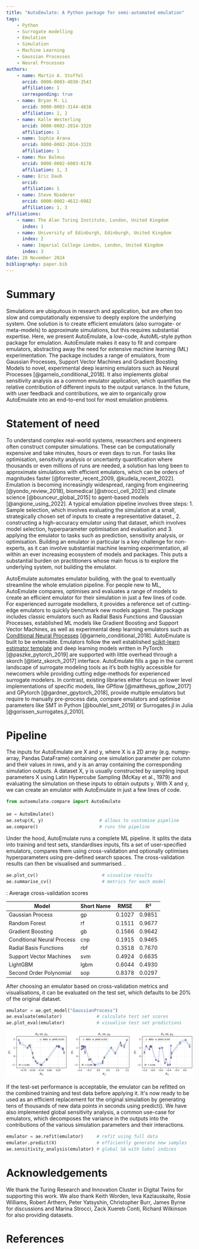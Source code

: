 ```yaml
---
title: "AutoEmulate: A Python package for semi-automated emulation"
tags:
    - Python
    - Surrogate modelling
    - Emulation
    - Simulation
    - Machine Learning
    - Gaussian Processes
    - Neural Processes
authors:
    - name: Martin A. Stoffel
      orcid: 0000-0003-4030-3543
      affiliation: 1
      corresponding: true
    - name: Bryan M. Li
      orcid: 0000-0003-3144-4838
      affiliation: 1, 2
    - name: Kalle Westerling
      orcid: 0000-0002-2014-332X
      affiliation: 1
    - name: Sophie Arana
      orcid: 0000-0002-2014-332X
      affiliation: 1
    - name: Max Balmus
      orcid: 0000-0002-6003-0178
      affiliation: 1, 3
    - name: Eric Daub
      orcid: 
      affiliation: 1
    - name: Steve Niederer
      orcid: 0000-0002-4612-6982
      affiliation: 1, 3
affiliations:
    - name: The Alan Turing Institute, London, United Kingdom
      index: 1
    - name: University of Edinburgh, Edinburgh, United Kingdom
      index: 2
    - name: Imperial College London, London, United Kingdom
      index: 3
date: 28 November 2024
bibliography: paper.bib
---
```


# Summary

Simulations are ubiquitous in research and application, but are often too slow and computationally expensive to deeply explore the underlying system. One solution is to create efficient emulators (also surrogate- or meta-models) to approximate simulations, but this requires substantial expertise. Here, we present AutoEmulate, a low-code, AutoML-style python package for emulation. AutoEmulate makes it easy to fit and compare emulators, abstracting away the need for extensive machine learning (ML) experimentation. The package includes a range of emulators, from Gaussian Processes, Support Vector Machines and Gradient Boosting Models to novel, experimental deep learning emulators such as Neural Processes [@garnelo_conditional_2018]. It also implements global sensitivity analysis as a common emulator application, which quantifies the relative contribution of different inputs to the output variance. In the future, with user feedback and contributions, we aim to organically grow AutoEmulate into an end-to-end tool for most emulation problems.

# Statement of need

To understand complex real-world systems, researchers and engineers often construct computer simulations. These can be computationally expensive and take minutes, hours or even days to run. For tasks like optimisation, sensitivity analysis or uncertainty quantification where thousands or even millions of runs are needed, a solution has long been to approximate simulations with efficient emulators, which can be orders of magnitudes faster [@forrester_recent_2009, @kudela_recent_2022]. Emulation is becoming increasingly widespread, ranging from engineering [@yondo_review_2018], biomedical [@strocci_cell_2023] and climate science [@bounceur_global_2015] to agent-based models [@angione_using_2022]. A typical emulation pipeline involves three steps: 1. Sample selection, which involves evaluating the simulation at a small, strategically chosen set of inputs to create a representative dataset., 2. constructing a high-accuracy emulator using that dataset, which involves model selection, hyperparameter optimisation and evaluation and 3. applying the emulator to tasks such as prediction, sensitivity analysis, or optimisation. Building an emulator in particular is a key challenge for non-experts, as it can involve substantial machine learning experimentation, all within an ever increasing ecosystem of models and packages. This puts a substantial burden on practitioners whose main focus is to explore the underlying system, not building the emulator.

AutoEmulate automates emulator building, with the goal to eventually streamline the whole emulation pipeline. For people new to ML, AutoEmulate compares, optimises and evaluates a range of models to create an efficient emulator for their simulation in just a few lines of code. For experienced surrogate modellers, it provides a reference set of cutting-edge emulators to quickly benchmark new models against. The package includes classic emulators such as Radial Basis Functions and Gaussian Processes, established ML models like Gradient Boosting and Support Vector Machines, as well as experimental deep learning emulators such as [Conditional Neural Processes](https://yanndubs.github.io/Neural-Process-Family/text/Intro.html) [@garnelo_conditional_2018]. AutoEmulate is built to be extensible. Emulators follow the well established [scikit-learn estimator template](https://scikit-learn.org/1.5/developers/develop.html#rolling-your-own-estimator) and deep learning models written in PyTorch [@paszke_pytorch_2019] are supported with little overhead through a skorch [@tietz_skorch_2017] interface. AutoEmulate fills a gap in the current landscape of surrogate modeling tools as it’s both highly accessible for newcomers while providing cutting edge-methods for experienced surrogate modelers. In contrast, existing libraries either focus on lower level implementations of specific models, like GPflow [@matthews_gpflow_2017] and GPytorch [@gardner_gpytorch_2018], provide multiple emulators but require to manually pre-process data, compare emulators and optimise parameters like SMT in Python [@bouhlel_smt_2019] or Surrogates.jl in Julia [@gorissen_surrogates.jl_2010].

# Pipeline

The inputs for AutoEmulate are X and y, where X is a 2D array (e.g. numpy-array, Pandas DataFrame) containing one simulation parameter per column and their values in rows, and y is an array containing the corresponding simulation outputs. A dataset X, y is usually constructed by sampling input parameters X using Latin Hypercube Sampling (McKay et al., 1979) and evaluating the simulation on these inputs to obtain outputs y. With X and y, we can create an emulator with AutoEmulate in just a few lines of code.

```python
from autoemulate.compare import AutoEmulate

ae = AutoEmulate()
ae.setup(X, y)                     # allows to customise pipeline 
ae.compare()                       # runs the pipeline
```

Under the hood, AutoEmulate runs a complete ML pipeline. It splits the data into training and test sets, standardises inputs, fits a set of user-specified emulators, compares them using cross-validation and optionally optimises hyperparameters using pre-defined search spaces. The cross-validation results can then be visualised and summarised.
.

```python
ae.plot_cv()                        # visualise results
ae.summarise_cv()                   # metrics for each model
```

: Average cross-validation scores

| Model | Short Name | RMSE | R² |
|-------|------------|------|-----|
| Gaussian Process | gp | 0.1027 | 0.9851 |
| Random Forest | rf | 0.1511 | 0.9677 |
| Gradient Boosting | gb | 0.1566 | 0.9642 |
| Conditional Neural Process | cnp | 0.1915 | 0.9465 |
| Radial Basis Functions | rbf | 0.3518 | 0.7670 |
| Support Vector Machines | svm | 0.4924 | 0.6635 |
| LightGBM | lgbm | 0.6044 | 0.4930 |
| Second Order Polynomial | sop | 0.8378 | 0.0297 |

After choosing an emulator based on cross-validation metrics and visualisations, it can be evaluated on the test set, which defaults to be 20% of the original dataset. 

```python
emulator = ae.get_model("GaussianProcess")
ae.evaluate(emulator)             # calculate test set scores
ae.plot_eval(emulator)            # visualise test set predictions
```

![Test set predictions](eval_3.png)

If the test-set performance is acceptable, the emulator can be refitted on the combined training and test data before applying it. It's now ready to be used as an efficient replacement for the original simulation by generating tens of thousands of new data points in seconds using predict(). We have also implemented global sensitivity analysis, a common use-case for emulators, which decomposes the variance in the outputs into the contributions of the various simulation parameters and their interactions.

```python
emulator = ae.refit(emulator)     # refit using full data
emulator.predict(X)               # efficiently generate new samples
ae.sensitivity_analysis(emulator) # global SA with Sobol indices
```

# Acknowledgements

We thank the Turing Research and Innovation Cluster in Digital Twins for supporting this work. We also thank Keith Worden, Ieva Kazlauskaite, Rosie Williams, Robert Arthern, Peter Yatsyshin, Christopher Burr, James Byrne for discussions and Marina Strocci, Zack Xuereb Conti, Richard Wilkinson for also providing datasets.

# References
